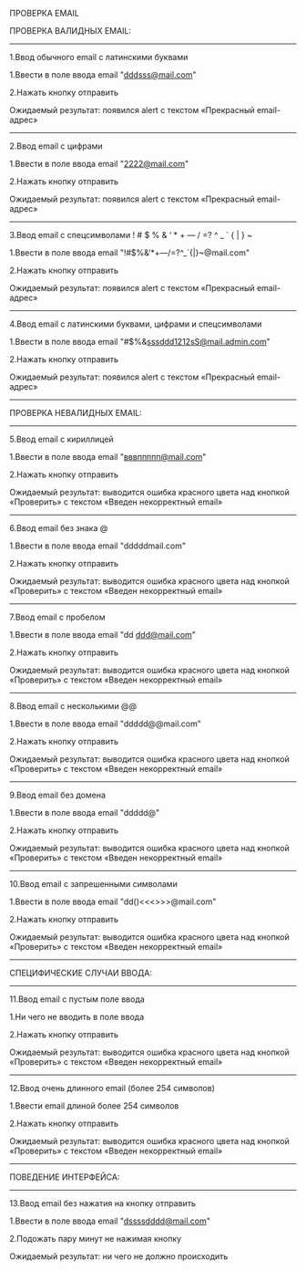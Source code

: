 ПРОВЕРКА EMAIL

                          
ПРОВЕРКА ВАЛИДНЫХ EMAIL:

--------------------------------

1.Ввод обычного email с латинскими буквами

1.Ввести в поле ввода email "dddsss@mail.com"

2.Нажать кнопку отправить

Ожидаемый результат: появился alert с текстом «Прекрасный email-адрес»

--------------------------------

2.Ввод email с цифрами

  1.Ввести в поле ввода email "2222@mail.com"
  
  2.Нажать кнопку отправить
  
Ожидаемый результат: появился alert с текстом «Прекрасный email-адрес»

--------------------------------

3.Ввод email c спецсимволами ! # $ % & ‘ * + — / =? ^ _ ` { | } ~

  1.Ввести в поле ввода email "!#$%&‘*+—/=?^_`{|}~@mail.com"
  
  2.Нажать кнопку отправить
  
Ожидаемый результат: появился alert с текстом «Прекрасный email-адрес»

--------------------------------

4.Ввод email с латинскими буквами, цифрами и спецсимволами

  1.Ввести в поле ввода email "#$%&sssddd1212sS@mail.admin.com"
  
  2.Нажать кнопку отправить
  
Ожидаемый результат: появился alert с текстом «Прекрасный email-адрес»

--------------------------------

ПРОВЕРКА НЕВАЛИДНЫХ EMAIL:

--------------------------------

5.Ввод email с кириллицей

  1.Ввести в поле ввода email "вввппппп@mail.com"
  
  2.Нажать кнопку отправить
  
Ожидаемый результат: выводится ошибка красного цвета над кнопкой «Проверить» с текстом «Введен некорректный email»

--------------------------------

6.Ввод email без знака @

  1.Ввести в поле ввода email "dddddmail.com"
  
  2.Нажать кнопку отправить
  
Ожидаемый результат: выводится ошибка красного цвета над кнопкой «Проверить» с текстом «Введен некорректный email»

--------------------------------

7.Ввод email с пробелом

  1.Ввести в поле ввода email "dd ddd@mail.com"
  
  2.Нажать кнопку отправить
  
Ожидаемый результат: выводится ошибка красного цвета над кнопкой «Проверить» с текстом «Введен некорректный email»

--------------------------------

8.Ввод email с несколькими @@

  1.Ввести в поле ввода email "ddddd@@mail.com"
  
  2.Нажать кнопку отправить
  
Ожидаемый результат: выводится ошибка красного цвета над кнопкой «Проверить» с текстом «Введен некорректный email»

--------------------------------

9.Ввод email без домена

  1.Ввести в поле ввода email "ddddd@"

  2.Нажать кнопку отправить
  
Ожидаемый результат: выводится ошибка красного цвета над кнопкой «Проверить» с текстом «Введен некорректный email»

--------------------------------

10.Ввод email с запрешенными символами 

  1.Ввести в поле ввода email "dd()<<<>>>\@mail.com"
  
  2.Нажать кнопку отправить
  
Ожидаемый результат: выводится ошибка красного цвета над кнопкой «Проверить» с текстом «Введен некорректный email»

--------------------------------

СПЕЦИФИЧЕСКИЕ СЛУЧАИ ВВОДА:

--------------------------------

11.Ввод email с пустым поле ввода 

  1.Ни чего не вводить в поле ввода
  
  2.Нажать кнопку отправить
  
Ожидаемый результат: выводится ошибка красного цвета над кнопкой «Проверить» с текстом «Введен некорректный email»

--------------------------------

12.Ввод очень длинного email (более 254 символов)

  1.Ввести email длиной более 254 символов
  
  2.Нажать кнопку отправить
  
Ожидаемый результат: выводится ошибка красного цвета над кнопкой «Проверить» с текстом «Введен некорректный email»

--------------------------------

ПОВЕДЕНИЕ ИНТЕРФЕЙСА:

--------------------------------

13.Ввод email без нажатия на кнопку отправить 

  1.Ввести в поле ввода email "dssssdddd@mail.com"
  
  2.Подожать пару минут не нажимая кнопку
  
Ожидаемый результат: ни чего не должно происходить 







